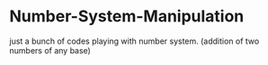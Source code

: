 # Number-System-Manipulation
just a bunch of codes playing with number system. (addition of two numbers of any base)
